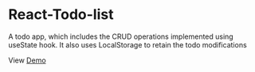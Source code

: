 # React-Todo-list

A todo app, which includes the CRUD operations implemented using useState hook.
It also uses LocalStorage to retain the todo modifications 

View [Demo](https://react-todo-list-seven-lac.vercel.app/)
